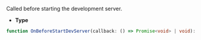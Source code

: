 Called before starting the development server.

- **Type**

```ts
function OnBeforeStartDevServer(callback: () => Promise<void> | void): void;
```
